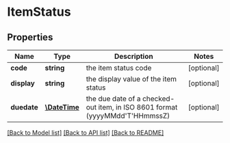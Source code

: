 # ItemStatus

## Properties
Name | Type | Description | Notes
------------ | ------------- | ------------- | -------------
**code** | **string** | the item status code | [optional] 
**display** | **string** | the display value of the item status | [optional] 
**duedate** | [**\DateTime**](\DateTime.md) | the due date of a checked-out item, in ISO 8601 format (yyyyMMdd&#39;T&#39;HHmmssZ) | [optional] 

[[Back to Model list]](../README.md#documentation-for-models) [[Back to API list]](../README.md#documentation-for-api-endpoints) [[Back to README]](../README.md)


